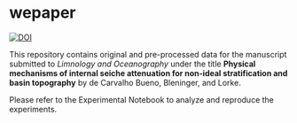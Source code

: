 # wepaper

[![DOI](https://zenodo.org/badge/429023862.svg)](https://zenodo.org/badge/latestdoi/429023862)

This repository contains original and pre-processed data for the manuscript submitted to *Limnology and Oceanography* under the title **Physical mechanisms of internal seiche attenuation for non-ideal stratification and basin topography** by de Carvalho Bueno, Bleninger, and Lorke.

Please refer to the Experimental Notebook to analyze and reproduce the experiments.
